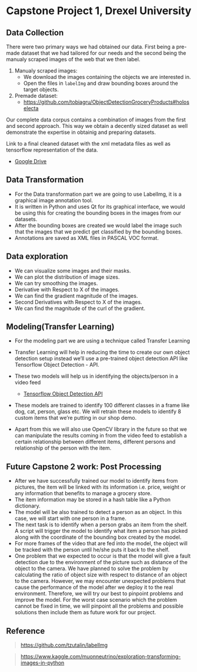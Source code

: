 # Capstone Project 1, Drexel University
## Data Collection
There were two primary ways we had obtained our data. First being a pre-made dataset that we had tailored for our needs and the second being the manualy scraped images of the web that we then label.

1. Manualy scraped images:
    - We download the images containing the objects we are interested in.
    - Open the files in `labelImg` and draw bounding boxes around the target objects. 
2. Premade dataset:
    - https://github.com/tobiagru/ObjectDetectionGroceryProducts#holoselecta

Our complete data corpus contains a combination of images from the first and second approach. This way we obtain a decently sized dataset as well demonstrate the expertise in obtainig and preparing datasets. 

Link to a final cleaned dataset with the xml metadata files as well as tensorflow representation of the data. 
- [Google Drive](https://drive.google.com/drive/folders/17BqR0APW45aGXbQR9VqAN1oVrTyK7uWe?usp=sharing)

## Data Transformation
- For the Data transformation part we are going to use LabelImg, it is a graphical image annotation tool.
- It is written in Python and uses Qt for its graphical interface, we would be using this for creating the bounding boxes in the images from our datasets.
- After the bounding boxes are created we would label the image such that the images that we predict get classified by the bounding boxes.
- Annotations are saved as XML files in PASCAL VOC format.
 

## Data exploration
  - We can visualize some images and their masks.
  - We can plot the distribution of image sizes.
  - We can try smoothing the images.
  - Derivative with Respect to X of the images.
  - We can find the gradient magnitude of the images.
  - Second Derivatives with Respect to X of the images.
  - We can find the magnitude of the curl of the gradient.



## Modeling(Transfer Learning)
- For the modeling part we are using a technique called Transfer Learning
- Transfer Learning will help in reducing the time to create our own object detection setup instead we’ll use a pre-trained object detection API like Tensorflow Object Detection - API.
- These two models will help us in identifying the objects/person in a video feed
  - [Tensorflow Object Detection API](https://github.com/tensorflow/models/tree/master/research/object_detection)

- These models are trained to identify 100 different classes in a frame like dog, cat, person, glass etc. We will retrain these models to identify 8 custom items that we’re putting in our shop demo.
- Apart from this we will also use OpenCV library in the future so that we can manipulate the results coming in from the video feed to establish a certain relationship between different items, different persons and relationship of the person with the item.

## Future Capstone 2 work: Post Processing
- After we have successfully trained our model to identify items from pictures, the item will be linked with its information i.e. price, weight or any information that benefits to manage a grocery store.
- The item information may be stored in a hash table like a Python dictionary.
- The model will be also trained to detect a person as an object. In this case, we will start with one person in a frame.
- The next task is to identify when a person grabs an item from the shelf. A script will trigger the model to identify what item a person has picked along with the coordinate of the bounding box created by the model.
- For more frames of the video that are fed into the model, the object will be tracked with the person until he/she puts it back to the shelf.
- One problem that we expected to occur is that the model will give a fault detection due to the environment of the picture such as distance of the object to the camera. We have planned to solve the problem by calculating the ratio of object size with respect to distance of an object to the camera. However, we may encounter unexpected problems that cause the performance of the model after we deploy it to the real environment. Therefore, we will try our best to pinpoint problems and improve the model. For the worst case scenario which the problem cannot be fixed in time, we will pinpoint all the problems and possible solutions then include them as future work for our project. 

## Reference

> https://github.com/tzutalin/labelImg

> https://www.kaggle.com/muonneutrino/exploration-transforming-images-in-python

